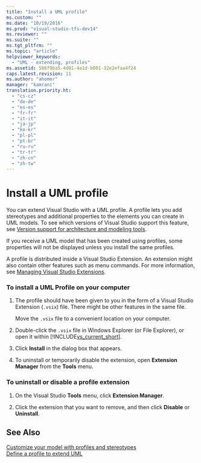 ```yaml
---
title: "Install a UML profile"
ms.custom: ""
ms.date: "10/19/2016"
ms.prod: "visual-studio-tfs-dev14"
ms.reviewer: ""
ms.suite: ""
ms.tgt_pltfrm: ""
ms.topic: "article"
helpviewer_keywords: 
  - "UML - extending, profiles"
ms.assetid: 586f9ba5-4d01-4a1d-b001-32e2efaa4f24
caps.latest.revision: 11
ms.author: "ahomer"
manager: "kamrani"
translation.priority.ht: 
  - "cs-cz"
  - "de-de"
  - "es-es"
  - "fr-fr"
  - "it-it"
  - "ja-jp"
  - "ko-kr"
  - "pl-pl"
  - "pt-br"
  - "ru-ru"
  - "tr-tr"
  - "zh-cn"
  - "zh-tw"
---
```

# Install a UML profile
You can extend Visual Studio with a UML profile. A profile lets you add stereotypes and additional properties to the elements you can create in UML models. To see which versions of Visual Studio support this feature, see [Version support for architecture and modeling tools](../modeling/what-s-new-for-design-in-visual-studio.md#VersionSupport).  
  
 If you receive a UML model that has been created using profiles, some properties will not be displayed unless you install the same profiles.  
  
 A profile is distributed inside a Visual Studio Extension. An extension might also contain other features such as menu commands. For more information, see [Managing Visual Studio Extensions](http://go.microsoft.com/fwlink/?LinkId=160728).  
  
### To install a UML Profile on your computer  
  
1.  The profile should have been given to you in the form of a Visual Studio Extension (`.vsix`) file. There might be other features in the same file.  
  
     Move the `.vsix` file to a convenient location on your computer.  
  
2.  Double-click the `.vsix` file in Windows Explorer (or File Explorer), or open it within [!INCLUDE[vs_current_short](../code-quality/includes/vs_current_short_md.md)].  
  
3.  Click **Install** in the dialog box that appears.  
  
4.  To uninstall or temporarily disable the extension, open **Extension Manager** from the **Tools** menu.  
  
### To uninstall or disable a profile extension  
  
1.  On the Visual Studio **Tools** menu, click **Extension Manager**.  
  
2.  Click the extension that you want to remove, and then click **Disable** or **Uninstall**.  
  
## See Also  
 [Customize your model with profiles and stereotypes](../modeling/customize-your-model-with-profiles-and-stereotypes.md)   
 [Define a profile to extend UML](../modeling/define-a-profile-to-extend-uml.md)